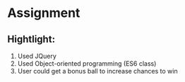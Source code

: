 # Assignment
## Hightlight:
1. Used JQuery
2. Used Object-oriented programming (ES6 class)
3. User could get a bonus ball to increase chances to win
